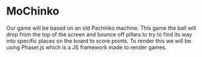# MoChinko

Our game will be based on an old Pachinko machine. This game the ball will drop from the top of the screen and bounce off pillars to try to find its way  into specific places on the board to score points. To render this we will be using Phaser.js which is a JS framework made to render games. 
